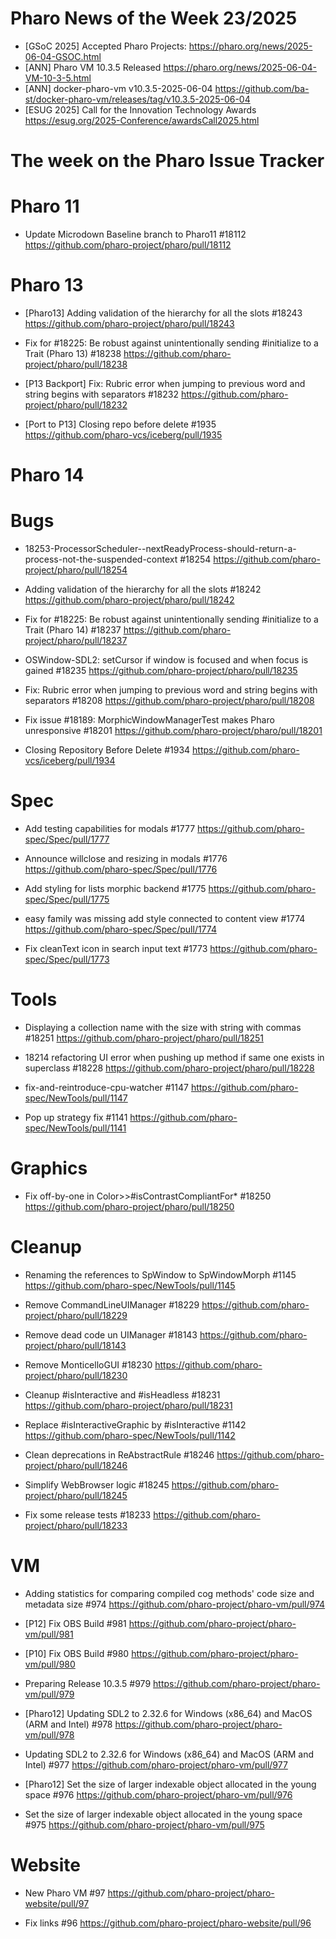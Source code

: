 # Pharo News of the Week 23/2025

- [GSoC 2025] Accepted Pharo Projects: https://pharo.org/news/2025-06-04-GSOC.html
- [ANN] Pharo VM 10.3.5 Released https://pharo.org/news/2025-06-04-VM-10-3-5.html
- [ANN] docker-pharo-vm v10.3.5-2025-06-04 https://github.com/ba-st/docker-pharo-vm/releases/tag/v10.3.5-2025-06-04
- [ESUG 2025] Call for the Innovation Technology Awards https://esug.org/2025-Conference/awardsCall2025.html



# The week on the Pharo Issue Tracker


# Pharo 11

- Update Microdown Baseline branch to Pharo11 #18112
	https://github.com/pharo-project/pharo/pull/18112

# Pharo 13

- [Pharo13] Adding validation of the hierarchy for all the slots #18243
	https://github.com/pharo-project/pharo/pull/18243
	
- Fix for #18225: Be robust against unintentionally sending #initialize to a Trait (Pharo 13) #18238
	https://github.com/pharo-project/pharo/pull/18238
	
- [P13 Backport] Fix: Rubric error when jumping to previous word and string begins with separators #18232
	https://github.com/pharo-project/pharo/pull/18232
	
- [Port to P13] Closing repo before delete #1935
	https://github.com/pharo-vcs/iceberg/pull/1935
	
# Pharo 14

# Bugs

- 18253-ProcessorScheduler--nextReadyProcess-should-return-a-process-not-the-suspended-context #18254
	https://github.com/pharo-project/pharo/pull/18254
	
- Adding validation of the hierarchy for all the slots #18242
	https://github.com/pharo-project/pharo/pull/18242
	
- Fix for #18225: Be robust against unintentionally sending #initialize to a Trait (Pharo 14) #18237
	https://github.com/pharo-project/pharo/pull/18237

- OSWindow-SDL2: setCursor if window is focused and when focus is gained #18235
	https://github.com/pharo-project/pharo/pull/18235
	
- Fix: Rubric error when jumping to previous word and string begins with separators #18208
	https://github.com/pharo-project/pharo/pull/18208
	
- Fix issue #18189: MorphicWindowManagerTest makes Pharo unresponsive #18201
	https://github.com/pharo-project/pharo/pull/18201
	
- Closing Repository Before Delete #1934
	https://github.com/pharo-vcs/iceberg/pull/1934

# Spec

- Add testing capabilities for modals #1777
	https://github.com/pharo-spec/Spec/pull/1777
	
- Announce willclose and resizing in modals #1776
	https://github.com/pharo-spec/Spec/pull/1776
	
- Add styling for lists morphic backend #1775
	https://github.com/pharo-spec/Spec/pull/1775
	
- easy family was missing add style connected to content view #1774
	https://github.com/pharo-spec/Spec/pull/1774
	
- Fix cleanText icon in search input text #1773
	https://github.com/pharo-spec/Spec/pull/1773

# Tools

- Displaying a collection name with the size with string with commas #18251
	https://github.com/pharo-project/pharo/pull/18251
	
- 18214 refactoring UI error when pushing up method if same one exists in superclass #18228
	https://github.com/pharo-project/pharo/pull/18228
	
- fix-and-reintroduce-cpu-watcher #1147
	https://github.com/pharo-spec/NewTools/pull/1147
	
- Pop up strategy fix #1141
	https://github.com/pharo-spec/NewTools/pull/1141
	

	
# Graphics


- Fix off-by-one in Color>>#isContrastCompliantFor* #18250
	https://github.com/pharo-project/pharo/pull/18250
	
# Cleanup

- Renaming the references to SpWindow to SpWindowMorph #1145
	https://github.com/pharo-spec/NewTools/pull/1145

- Remove CommandLineUIManager #18229
	https://github.com/pharo-project/pharo/pull/18229
	
- Remove dead code un UIManager #18143
	https://github.com/pharo-project/pharo/pull/18143

- Remove MonticelloGUI #18230
	https://github.com/pharo-project/pharo/pull/18230

- Cleanup #isInteractive and #isHeadless #18231
	https://github.com/pharo-project/pharo/pull/18231

- Replace #isInteractiveGraphic by #isInteractive #1142
	https://github.com/pharo-spec/NewTools/pull/1142

- Clean deprecations in ReAbstractRule #18246
	https://github.com/pharo-project/pharo/pull/18246
	
- Simplify WebBrowser logic #18245
	https://github.com/pharo-project/pharo/pull/18245
	
- Fix some release tests #18233
	https://github.com/pharo-project/pharo/pull/18233
	

# VM
- Adding statistics for comparing compiled cog methods' code size and metadata size #974
	https://github.com/pharo-project/pharo-vm/pull/974

- [P12] Fix OBS Build #981
	https://github.com/pharo-project/pharo-vm/pull/981
	
- [P10] Fix OBS Build #980
	https://github.com/pharo-project/pharo-vm/pull/980
	
- Preparing Release 10.3.5 #979
	https://github.com/pharo-project/pharo-vm/pull/979
	
- [Pharo12] Updating SDL2 to 2.32.6 for Windows (x86_64) and MacOS (ARM and Intel) #978
	https://github.com/pharo-project/pharo-vm/pull/978
	
- Updating SDL2 to 2.32.6 for Windows (x86_64) and MacOS (ARM and Intel) #977
	https://github.com/pharo-project/pharo-vm/pull/977
	
- [Pharo12] Set the size of larger indexable object allocated in the young space #976
	https://github.com/pharo-project/pharo-vm/pull/976
	
- Set the size of larger indexable object allocated in the young space #975
	https://github.com/pharo-project/pharo-vm/pull/975
	
# Website

- New Pharo VM #97
	https://github.com/pharo-project/pharo-website/pull/97
	
- Fix links #96
	https://github.com/pharo-project/pharo-website/pull/96